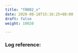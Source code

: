 ```yaml
---
title: "f0002_v"
date: 2020-08-18T15:16:25+88:00
draft: false
weight: 10020

---
```


### Log reference: <no value>

```
